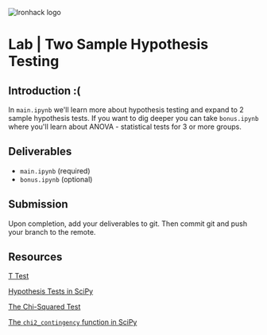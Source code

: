 ![Ironhack logo](https://i.imgur.com/1QgrNNw.png)

# Lab | Two Sample Hypothesis Testing

## Introduction :(

In `main.ipynb` we'll learn more about hypothesis testing and expand to 2 sample hypothesis tests. If you want to dig deeper you can take `bonus.ipynb` where you'll learn about ANOVA - statistical tests for 3 or more groups.

## Deliverables

- `main.ipynb` (required)
- `bonus.ipynb` (optional)

## Submission

Upon completion, add your deliverables to git. Then commit git and push your branch to the remote.

## Resources

[T Test](https://researchbasics.education.uconn.edu/t-test/)

[Hypothesis Tests in SciPy](https://scipy-lectures.org/packages/statistics/index.html#hypothesis-testing-comparing-two-groups)

[The Chi-Squared Test](https://en.wikipedia.org/wiki/Chi-squared_test)

[The `chi2_contingency` function in SciPy](https://docs.scipy.org/doc/scipy-0.15.1/reference/generated/scipy.stats.chi2_contingency.html)